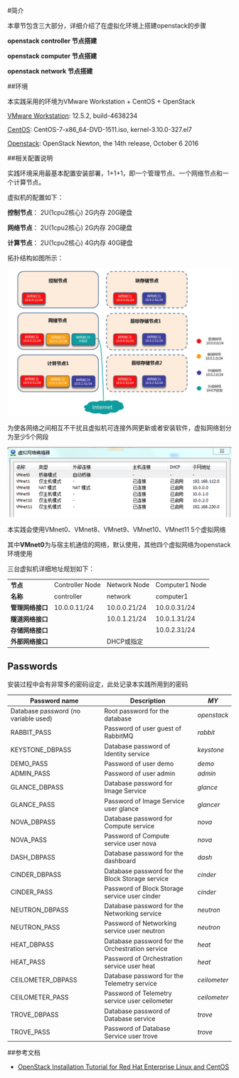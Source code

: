 #简介

本章节包含三大部分，详细介绍了在虚拟化环境上搭建openstack的步骤

**openstack controller 节点搭建**

**openstack computer 节点搭建**

**openstack network 节点搭建**

##环境

本实践采用的环境为VMware Workstation + CentOS + OpenStack

[VMware Workstation]():  12.5.2, build-4638234

[CentOS](): CentOS-7-x86_64-DVD-1511.iso, kernel-3.10.0-327.el7

[Openstack](): OpenStack Newton, the 14th release, October 6 2016

##相关配置说明

实践环境采用最基本配置安装部署，1+1+1，即一个管理节点、一个网络节点和一个计算节点。

虚拟机的配置如下：

**控制节点**： 2U(1cpu2核心) 2G内存 20G硬盘

**网络节点**： 2U(1cpu2核心) 2G内存 20G硬盘

**计算节点**： 2U(1cpu2核心) 4G内存 40G硬盘

拓扑结构如图所示：

![topo](pic/topo.png)

为使各网络之间相互不干扰且虚拟机可连接外网更新或者安装软件，虚拟网络划分为至少5个网段

![virtual_net](pic/virtual_net.png)

本实践会使用VMnet0、VMnet8、VMnet9、VMnet10、VMnet11 5个虚拟网络

其中**VMnet0**为与宿主机通信的网络，默认使用，其他四个虚拟网络为openstack环境使用

三台虚拟机详细地址规划如下：

<table class="table table-bordered table-striped table-condensed">  
    <tr>  
    	<td style="font-weight:bold">节点</td>  
    	<td>Controller Node</td>
    	<td>Network Node</td>
    	<td>Computer1 Node</td>
    </tr>  
    <tr>  
    	<td style="font-weight:bold">名称</td>  
    	<td>controller</td>
    	<td>network</td>
    	<td>computer1</td>
    </tr>
    <tr>  
    	<td style="font-weight:bold">管理网络接口</td>  
    	<td>10.0.0.11/24</td>
    	<td>10.0.0.21/24</td>
    	<td>10.0.0.31/24</td>
    </tr>
    <tr>  
    	<td style="font-weight:bold">隧道网络接口</td>  
    	<td></td>
    	<td>10.0.1.21/24</td>
    	<td>10.0.1.31/24</td>
    </tr>
    <tr>  
    	<td style="font-weight:bold">存储网络接口</td>  
    	<td></td>
    	<td></td>
    	<td>10.0.2.31/24</td>
    </tr>
    <tr>  
    	<td style="font-weight:bold">外部网络接口</td>  
    	<td></td>
    	<td>DHCP或指定</td>
    	<td></td>
    </tr>
</table>  

## Passwords

安装过程中会有非常多的密码设定，此处记录本实践所用到的密码

Password name | Description |    *MY*
------------- | ----------- | ----------
Database password (no variable used)|Root password for the database|*openstack*
RABBIT_PASS|Password of user guest of RabbitMQ|*rabbit*
KEYSTONE_DBPASS|Database password of Identity service|*keystone*
DEMO_PASS|Password of user demo|*demo*
ADMIN_PASS|Password of user admin|*admin*
GLANCE_DBPASS|Database password for Image Service|*glance*
GLANCE_PASS|Password of Image Service user glance|*glancer*
NOVA_DBPASS|Database password for Compute service|*nova*
NOVA_PASS|Password of Compute service user nova|*nova*
DASH_DBPASS|Database password for the dashboard|*dash*
CINDER_DBPASS|Database password for the Block Storage service|*cinder*
CINDER_PASS|Password of Block Storage service user cinder|*cinder*
NEUTRON_DBPASS|Database password for the Networking service|*neutron*
NEUTRON_PASS|Password of Networking service user neutron|*neutron*
HEAT_DBPASS|Database password for the Orchestration service|*heat*
HEAT_PASS|Password of Orchestration service user heat|*heat*
CEILOMETER_DBPASS|Database password for the Telemetry service|*ceilometer*
CEILOMETER_PASS|Password of Telemetry service user ceilometer|*ceilometer*
TROVE_DBPASS|Database password of Database service|*trove*
TROVE_PASS|Password of Database Service user trove|*trove*


##参考文档

* [OpenStack Installation Tutorial for Red Hat Enterprise Linux and CentOS](http://docs.openstack.org/newton/install-guide-rdo/index.html)

